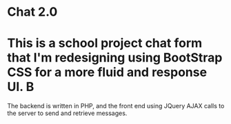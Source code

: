Chat 2.0
====
This is a school project chat form that I'm redesigning using BootStrap CSS for a more fluid and response UI. B
====
The backend is written in PHP, and the front end using JQuery AJAX calls to the server to send and retrieve messages.
